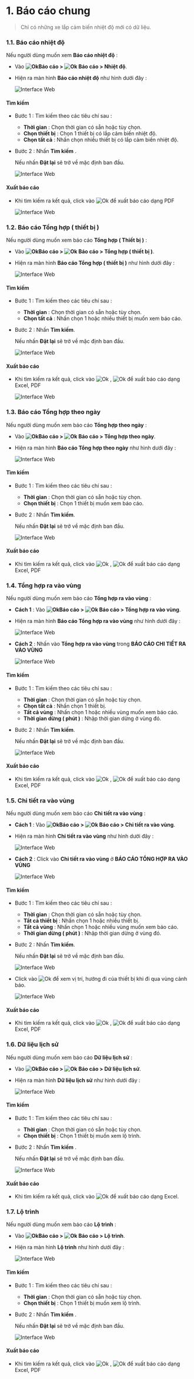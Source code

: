 
# 1. Báo cáo chung
> Chỉ có những xe lắp cảm biến nhiệt độ mới có dữ liệu.

### 1.1. Báo cáo nhiệt độ 

Nếu người dùng muốn xem **Báo cáo nhiệt độ** :  

* Vào **<span class="icon-left svg-filter-tick">![Ok](/docs/assets/images/web-interface/icon/SVG/dynamic.svg )Báo cáo > <span class="icon-left svg-filter-tick">![Ok](/docs/assets/images/web-interface/icon/SVG/chart-line.svg)  Báo cáo > Nhiệt độ**.
  
* Hiện ra màn hình **Báo cáo nhiệt độ** như hình dưới đây :

    <span style="display:block;text-align:left">![Interface Web](/docs/assets/images/web-interface/reports/temperature.png)

#### Tìm kiếm 

* Bước 1 : Tìm kiếm theo các tiêu chí sau :

    * **Thời gian** : Chọn thời gian có sẵn hoặc tùy chọn.
    * **Chọn thiết bị** : Chọn 1  thiết bị có lắp cảm biến nhiệt độ.
    * **Chọn tất cả** : Nhấn chọn nhiều thiết bị có lắp cảm biến nhiệt độ.

* Bước 2 : Nhấn **Tìm kiếm** .
  
    Nếu nhấn **Đặt lại** sẽ trở về mặc định ban đầu.

    <span style="display:block;text-align:left">![Interface Web](/docs/assets/images/web-interface/reports/search-temperature.png)

#### Xuất báo cáo
 * Khi tìm kiếm ra kết quả, click vào <span class="icon-left      svg-filter-circlered">![Ok](/docs/assets/images/web-interface/icon/SVG/file-pdf1.svg) để xuất báo cáo dạng PDF

    <span style="display:block;text-align:left">![Interface Web](/docs/assets/images/web-interface/reports/export-report.png)

### 1.2. Báo cáo Tổng hợp ( thiết bị )

 Nếu người dùng muốn xem báo cáo **Tổng hợp ( Thiết bị )** :  
 
* Vào **<span class="icon-left svg-filter-tick">![Ok](/docs/assets/images/web-interface/icon/SVG/dynamic.svg )Báo cáo > <span class="icon-left svg-filter-tick">![Ok](/docs/assets/images/web-interface/icon/SVG/chart-line.svg)  Báo cáo > Tổng hợp ( thiết bị )**.

* Hiện ra màn hình **Báo cáo Tổng hợp ( thiết bị )** như hình dưới đây :

    <span style="display:block;text-align:left">![Interface Web](/docs/assets/images/web-interface/reports/general-equipment.png)

#### Tìm kiếm 

* Bước 1 : Tìm kiếm theo các tiêu chí sau :

    * **Thời gian** : Chọn thời gian có sẵn hoặc tùy chọn.
    * **Chọn tất cả** : Nhấn chọn 1 hoặc nhiều thiết bị muốn xem báo cáo.

* Bước 2 : Nhấn **Tìm kiếm**.

    Nếu nhấn **Đặt lại** sẽ trở về mặc định ban đầu.

    <span style="display:block;text-align:left">![Interface Web](/docs/assets/images/web-interface/reports/search-general-equipment.png)

#### Xuất báo cáo

* Khi tìm kiếm ra kết quả, click vào <span class="icon-left svg-filter-circlegreen2">![Ok](/docs/assets/images/web-interface/icon/SVG/file-excel1.svg) , <span class="icon-left svg-filter-circlered">![Ok](/docs/assets/images/web-interface/icon/SVG/file-pdf1.svg) để xuất báo cáo dạng Excel, PDF

    <span style="display:block;text-align:left">![Interface Web](/docs/assets/images/web-interface/reports/export-report-device.png) 


### 1.3. Báo cáo Tổng hợp theo ngày

Nếu người dùng muốn xem báo cáo **Tổng hợp theo ngày** :  
* Vào **<span class="icon-left svg-filter-tick">![Ok](/docs/assets/images/web-interface/icon/SVG/dynamic.svg )Báo cáo > <span class="icon-left svg-filter-tick">![Ok](/docs/assets/images/web-interface/icon/SVG/chart-line.svg)  Báo cáo > Tổng hợp theo ngày**.

* Hiện ra màn hình **Báo cáo Tổng hợp theo ngày** như hình dưới đây :
 
    <span style="display:block;text-align:left">![Interface Web](/docs/assets/images/web-interface/reports/sum-up-by-date.png) 

#### Tìm kiếm 

* Bước 1 : Tìm kiếm theo các tiêu chí sau :

    * **Thời gian** : Chọn thời gian có sẵn hoặc tùy chọn.
    * **Chọn thiết bị** : Chọn 1 thiết bị muốn xem báo cáo.

* Bước 2 : Nhấn **Tìm kiếm**.

    Nếu nhấn **Đặt lại** sẽ trở về mặc định ban đầu.

    <span style="display:block;text-align:left">![Interface Web](/docs/assets/images/web-interface/reports/export-report-date.png) 

#### Xuất báo cáo

* Khi tìm kiếm ra kết quả, click vào <span class="icon-left svg-filter-circlegreen2">![Ok](/docs/assets/images/web-interface/icon/SVG/file-excel1.svg) , <span class="icon-left svg-filter-circlered">![Ok](/docs/assets/images/web-interface/icon/SVG/file-pdf1.svg) để xuất báo cáo dạng Excel, PDF

### 1.4. Tổng hợp ra vào vùng 

Nếu người dùng muốn xem báo cáo **Tổng hợp ra vào vùng** :  
* **Cách 1** : Vào **<span class="icon-left svg-filter-tick">![Ok](/docs/assets/images/web-interface/icon/SVG/dynamic.svg )Báo cáo > <span class="icon-left svg-filter-tick">![Ok](/docs/assets/images/web-interface/icon/SVG/chart-line.svg)  Báo cáo > Tổng hợp ra vào vùng**.

* Hiện ra màn hình **Báo cáo Tổng hợp ra vào vùng** như hình dưới đây :

    <span style="display:block;text-align:left">![Interface Web](/docs/assets/images/web-interface/reports/general-in-out-of-the-area.png)

* **Cách 2** : Nhấn vào **Tổng hợp ra vào vùng** trong **BÁO CÁO
CHI TIẾT RA VÀO VÙNG**

    <span style="display:block;text-align:left">![Interface Web](/docs/assets/images/web-interface/reports/summary-geofence.png)

#### Tìm kiếm 

* Bước 1 : Tìm kiếm theo các tiêu chí sau :

    * **Thời gian** : Chọn thời gian có sẵn hoặc tùy chọn.
    * **Chọn tất cả** : Nhấn chọn 1 thiết bị.
    * **Tất cả vùng** : Nhấn chọn 1 hoặc nhiều vùng muốn xem báo cáo.
    * **Thời gian dừng ( phút )** : Nhập thời gian dừng ở vùng đó.

* Bước 2 : Nhấn **Tìm kiếm**.
    
    Nếu nhấn **Đặt lại** sẽ trở về mặc định ban đầu.

    <span style="display:block;text-align:left">![Interface Web](/docs/assets/images/web-interface/reports/search-general-in-out-of-the-area.png)

#### Xuất báo cáo

* Khi tìm kiếm ra kết quả, click vào <span class="icon-left svg-filter-circlegreen2">![Ok](/docs/assets/images/web-interface/icon/SVG/file-excel1.svg) , <span class="icon-left svg-filter-circlered">![Ok](/docs/assets/images/web-interface/icon/SVG/file-pdf1.svg) để xuất báo cáo dạng Excel, PDF

### 1.5. Chi tiết ra vào vùng 

Nếu người dùng muốn xem báo cáo **Chi tiết ra vào vùng** :  

* **Cách 1** : Vào **<span class="icon-left svg-filter-tick">![Ok](/docs/assets/images/web-interface/icon/SVG/dynamic.svg )Báo cáo > <span class="icon-left svg-filter-tick">![Ok](/docs/assets/images/web-interface/icon/SVG/chart-line.svg)  Báo cáo > Chi tiết ra vào vùng**.

* Hiện ra màn hình **Chi tiết ra vào vùng** như hình dưới đây :

    <span style="display:block;text-align:left">![Interface Web](/docs/assets/images/web-interface/reports/details-geofence-2.png)

* **Cách 2** : Click vào **Chi tiết ra vào vùng** ở **BÁO CÁO TỔNG HỢP RA VÀO VÙNG**

    <span style="display:block;text-align:left">![Interface Web](/docs/assets/images/web-interface/reports/general-in-out-of-the-area-1.png)

#### Tìm kiếm  

* Bước 1 : Tìm kiếm theo các tiêu chí sau :

    * **Thời gian** : Chọn thời gian có sẵn hoặc tùy chọn.
    * **Tất cả thiết bị** : Nhấn chọn 1 hoặc nhiều thiết bị.
    * **Tất cả vùng** : Nhấn chọn 1 hoặc nhiều vùng muốn xem báo cáo.
    * **Thời gian dừng ( phút )** : Nhập thời gian dừng ở vùng đó.

* Bước 2 : Nhấn **Tìm kiếm**.
    
    Nếu nhấn **Đặt lại** sẽ trở về mặc định ban đầu.

    <span style="display:block;text-align:left">![Interface Web](/docs/assets/images/web-interface/reports/search-details-geofence.png)

* Click vào <span class="icon-left svg-filter-circlepurple">![Ok](/docs/assets/images/web-interface/icon/SVG/info-circle.svg)  để xem vị trí, hướng đi của thiết bị khi đi qua vùng cảnh báo.

    <span style="display:block;text-align:left">![Interface Web](/docs/assets/images/web-interface/reports/details-geofence-1.png)

#### Xuất báo cáo

* Khi tìm kiếm ra kết quả, click vào <span class="icon-left svg-filter-circlegreen2">![Ok](/docs/assets/images/web-interface/icon/SVG/file-excel1.svg) , <span class="icon-left svg-filter-circlered">![Ok](/docs/assets/images/web-interface/icon/SVG/file-pdf1.svg) để xuất báo cáo dạng Excel, PDF

### 1.6. Dữ liệu lịch sử

Nếu người dùng muốn xem báo cáo **Dữ liệu lịch sử** :  

* Vào **<span class="icon-left svg-filter-tick">![Ok](/docs/assets/images/web-interface/icon/SVG/dynamic.svg )Báo cáo > <span class="icon-left svg-filter-tick">![Ok](/docs/assets/images/web-interface/icon/SVG/chart-line.svg)  Báo cáo > Dữ liệu lịch sử**.

* Hiện ra màn hình **Dữ liệu lịch sử** như hình dưới đây :

    <span style="display:block;text-align:left">![Interface Web](/docs/assets/images/web-interface/reports/data-log.png)

#### Tìm kiếm

* Bước 1 : Tìm kiếm theo các tiêu chí sau :

    * **Thời gian** : Chọn thời gian có sẵn hoặc tùy chọn.
    * **Chọn thiết bị** : Chọn 1  thiết bị muốn xem lộ trình.
    
* Bước 2 : Nhấn **Tìm kiếm** .
  
    Nếu nhấn **Đặt lại** sẽ trở về mặc định ban đầu.

    <span style="display:block;text-align:left">![Interface Web](/docs/assets/images/web-interface/reports/search-data-log.png)

#### Xuất báo cáo

* Khi tìm kiếm ra kết quả, click vào <span class="icon-left svg-filter-circlegreen2">![Ok](/docs/assets/images/web-interface/icon/SVG/file-excel1.svg) để xuất báo cáo dạng Excel.

### 1.7. Lộ trình

Nếu người dùng muốn xem báo cáo **Lộ trình** :  

* Vào **<span class="icon-left svg-filter-tick">![Ok](/docs/assets/images/web-interface/icon/SVG/dynamic.svg )Báo cáo > <span class="icon-left svg-filter-tick">![Ok](/docs/assets/images/web-interface/icon/SVG/chart-line.svg)  Báo cáo > Lộ trình**.

* Hiện ra màn hình **Lộ trình** như hình dưới đây :

    <span style="display:block;text-align:left">![Interface Web](/docs/assets/images/web-interface/reports/route.png)

#### Tìm kiếm 

* Bước 1 : Tìm kiếm theo các tiêu chí sau :

    * **Thời gian** : Chọn thời gian có sẵn hoặc tùy chọn.
    * **Chọn thiết bị** : Chọn 1  thiết bị muốn xem lộ trình.
    
* Bước 2 : Nhấn **Tìm kiếm** .
  
    Nếu nhấn **Đặt lại** sẽ trở về mặc định ban đầu.

    <span style="display:block;text-align:left">![Interface Web](/docs/assets/images/web-interface/reports/search-route.png)

#### Xuất báo cáo

* Khi tìm kiếm ra kết quả, click vào <span class="icon-left svg-filter-circlegreen2">![Ok](/docs/assets/images/web-interface/icon/SVG/file-excel1.svg) , <span class="icon-left svg-filter-circlered">![Ok](/docs/assets/images/web-interface/icon/SVG/file-pdf1.svg) để xuất báo cáo dạng Excel, PDF
